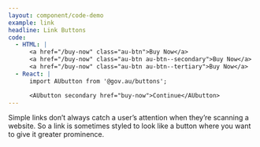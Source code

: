 ```yaml
---
layout: component/code-demo
example: link
headline: Link Buttons
code:
  - HTML: |
      <a href="/buy-now" class="au-btn">Buy Now</a>
      <a href="/buy-now" class="au-btn au-btn--secondary">Buy Now</a>
      <a href="/buy-now" class="au-btn au-btn--tertiary">Buy Now</a>
  - React: |
      import AUbutton from '@gov.au/buttons';

      <AUbutton secondary href="buy-now">Continue</AUbutton>
---
```


Simple links don’t always catch a user’s attention when they’re scanning a website. So a link is sometimes styled to look like a button where you want to give
it greater prominence.
